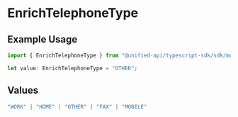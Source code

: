# EnrichTelephoneType

## Example Usage

```typescript
import { EnrichTelephoneType } from "@unified-api/typescript-sdk/sdk/models/shared";

let value: EnrichTelephoneType = "OTHER";
```

## Values

```typescript
"WORK" | "HOME" | "OTHER" | "FAX" | "MOBILE"
```